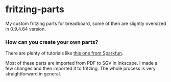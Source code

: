 # fritzing-parts
My custom  fritzing parts for breadboard, some of then are slightly oversized in  0.9.4.64 version. 

### How can you create your own parts?
 There are plenty of tutorials like [this one from Sparkfun](https://learn.sparkfun.com/tutorials/make-your-own-fritzing-parts).
 
 
 Most of these parts are imported from PDF to SGV in Inkscape. I made a few changes and then imported it to fritzing. The whole process is very straightforward in general.
